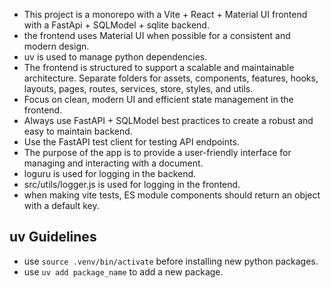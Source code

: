 - This project is a monorepo with a Vite + React + Material UI frontend with a FastApi + SQLModel + sqlite backend. 
- the frontend uses Material UI when possible for a consistent and modern design.
- uv is used to manage python dependencies.
- The frontend is structured to support a scalable and maintainable architecture. Separate folders for assets, components, features, hooks, layouts, pages, routes, services, store, styles, and utils.
- Focus on clean, modern UI and efficient state management in the frontend.
- Always use FastAPI + SQLModel best practices to create a robust and easy to maintain backend.
- Use the FastAPI test client for testing API endpoints.
- The purpose of the app is to provide a user-friendly interface for managing and interacting with a document.
- loguru is used for logging in the backend.
- src/utils/logger.js is used for logging in the frontend.
- when making vite tests, ES module components should return an object with a default key. 
## uv Guidelines
- use `source .venv/bin/activate` before installing new python packages.
- use `uv add package_name` to add a new package.


